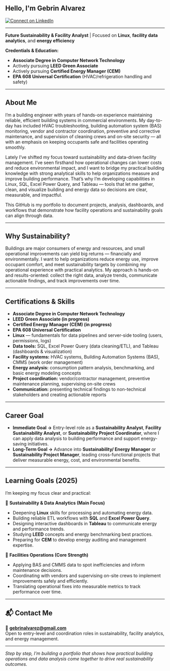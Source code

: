 ## Hello, I'm **Gebrin Alvarez**

[![Connect on LinkedIn](https://img.shields.io/badge/LinkedIn-0077B5?style=for-the-badge&logo=linkedin&logoColor=white)](https://www.linkedin.com/in/gebrin-alvarez/)

---

**Future Sustainability & Facility Analyst** | Focused on **Linux**, **facility data analytics**, and **energy efficiency**

**Credentials & Education:**  
- **Associate Degree in Computer Network Technology**  
- Actively pursuing **LEED Green Associate**  
- Actively pursuing **Certified Energy Manager (CEM)**  
- **EPA 608 Universal Certification** (HVAC/refrigeration handling and safety)

---

## About Me

I’m a building engineer with years of hands-on experience maintaining reliable, efficient building systems in commercial environments. My day-to-day has included HVAC troubleshooting, building automation system (BAS) monitoring, vendor and contractor coordination, preventive and corrective maintenance, and supervision of cleaning crews and on-site security — all with an emphasis on keeping occupants safe and facilities operating smoothly.

Lately I’ve shifted my focus toward sustainability and data-driven facility management. I’ve seen firsthand how operational changes can lower costs and reduce environmental impact, and I want to bridge my practical building knowledge with strong analytical skills to help organizations measure and improve building performance. That’s why I’m developing capabilities in Linux, SQL, Excel Power Query, and Tableau — tools that let me gather, clean, and visualize building and energy data so decisions are clear, measurable, and impactful.

This GitHub is my portfolio to document projects, analysis, dashboards, and workflows that demonstrate how facility operations and sustainability goals can align through data.

---

## Why Sustainability?

Buildings are major consumers of energy and resources, and small operational improvements can yield big returns — financially and environmentally. I want to help organizations reduce energy use, improve occupant comfort, and meet sustainability targets by combining my operational experience with practical analytics. My approach is hands-on and results-oriented: collect the right data, analyze trends, communicate actionable findings, and track improvements over time.

---

## Certifications & Skills

- **Associate Degree in Computer Network Technology**  
- **LEED Green Associate (in progress)**  
- **Certified Energy Manager (CEM) (in progress)**  
- **EPA 608 Universal Certification**  
- **Linux** — fundamentals for data pipelines and server-side tooling (users, permissions, logs)  
- **Data tools:** SQL, Excel Power Query (data cleaning/ETL), and Tableau (dashboards & visualization)  
- **Facility systems:** HVAC systems, Building Automation Systems (BAS), CMMS (work order management)  
- **Energy analysis:** consumption pattern analysis, benchmarking, and basic energy modeling concepts  
- **Project coordination:** vendor/contractor management, preventive maintenance planning, supervising on-site crews  
- **Communication:** presenting technical findings to non-technical stakeholders and creating actionable reports

---

## Career Goal

- **Immediate Goal →** Entry-level role as a **Sustainability Analyst**, **Facility Sustainability Analyst**, or **Sustainability Project Coordinator**, where I can apply data analysis to building performance and support energy-saving initiatives.  
- **Long-Term Goal →** Advance into **Sustainability/ Energy Manager** or **Sustainability Project Manager**, leading cross-functional projects that deliver measurable energy, cost, and environmental benefits.

---

## Learning Goals (2025)

I’m keeping my focus clear and practical:

🔹 **Sustainability & Data Analytics (Main Focus)**  
- Deepening **Linux** skills for processing and automating energy data.  
- Building reliable ETL workflows with **SQL** and **Excel Power Query**.  
- Designing interactive dashboards in **Tableau** to communicate energy and performance trends.  
- Studying **LEED** concepts and energy benchmarking best practices.  
- Preparing for **CEM** to develop energy auditing and management expertise.

🔹 **Facilities Operations (Core Strength)**  
- Applying BAS and CMMS data to spot inefficiencies and inform maintenance decisions.  
- Coordinating with vendors and supervising on-site crews to implement improvements safely and efficiently.  
- Translating operational fixes into measurable metrics to track performance over time.

---

## 📬 Contact Me

📧 **gebrinalvarez@gmail.com**  
Open to entry-level and coordination roles in sustainability, facility analytics, and energy management.

---

*Step by step, I’m building a portfolio that shows how practical building operations and data analysis come together to drive real sustainability outcomes.*

